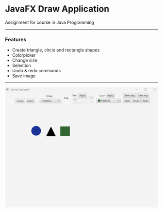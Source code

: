 # JavaFX Draw Application
Assignment for course in Java Programming
***
### Features

* Create triangle, circle and rectangle shapes
* Colorpicker
* Change size
* Selection
* Undo & redo commands
* Save image
***
![alt text](JavaFX-Application.png)
